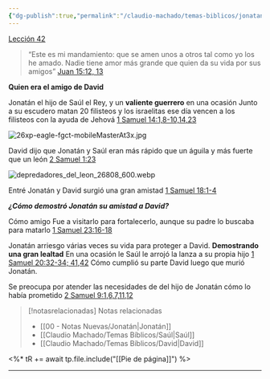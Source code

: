```yaml
---
{"dg-publish":true,"permalink":"/claudio-machado/temas-biblicos/jonatan-es-valiente-y-leal/","title":"Jonatán es valiente y leal","tags":["Jonatán","Valientia","lealtad"]}
---
```


[Lección 42](https://wol.jw.org/es/wol/d/r4/lp-s/1102016052)

>“Este es mi mandamiento: que se amen unos a otros tal como yo los he amado. Nadie tiene amor más grande que quien da su vida por sus amigos” [Juan 15:12, 13](https://wol.jw.org/es/wol/bc/r4/lp-s/1102016052/0/0)

**Quien era el amigo de David**

Jonatán el hijo de Saúl el Rey, y un **valiente guerrero** en una ocasión Junto a su escudero matan 20 filisteos y los israelitas ese día vencen a los filisteos con la ayuda de Jehová 
[1 Samuel 14:1,8-10,14,23](https://wol.jw.org/es/wol/l/r4/lp-s?q=1+Samuel+14%3A1%2C8-10%2C14%2C23)

![26xp-eagle-fgct-mobileMasterAt3x.jpg](/img/user/07%20-%20Personal/Im%C3%A1genes/26xp-eagle-fgct-mobileMasterAt3x.jpg)

 David dijo que Jonatán y Saúl eran más rápido que un águila y más fuerte que un león  [2 Samuel 1:23](https://wol.jw.org/es/wol/bc/r4/lp-s/1102016052/1/6)

![depredadores_del_leon_26808_600.webp](/img/user/07%20-%20Personal/Im%C3%A1genes/depredadores_del_leon_26808_600.webp)

Entré Jonatán y David surgió una gran amistad [1 Samuel 18:1-4](https://wol.jw.org/es/wol/b/r4/lp-s/nwtsty/9/18#v=9:18:1-9:18:4) 

***¿Cómo demostró Jonatán su amistad a David?***

Cómo amigo Fue a visitarlo para fortalecerlo, aunque su padre lo buscaba para matarlo [1 Samuel 23:16-18](https://wol.jw.org/es/wol/b/r4/lp-s/nwtsty/9/23#v=9:23:16-9:23:18)

Jonatán arriesgo várias veces su vida para proteger a David. **Demostrando una gran lealtad** En una ocasión le Saúl le arrojó la lanza a su propia hijo [1 Samuel 20:32-34; 41,42](https://wol.jw.org/es/wol/l/r4/lp-s?q=1+Samuel+20%3A32-34%2C41%2C42) 
Cómo cumplió su parte David luego que murió Jonatán.

Se preocupa por atender las necesidades de del hijo de Jonatán cómo lo había prometido [2 Samuel 9:1,6,7,11,12](https://wol.jw.org/es/wol/l/r4/lp-s?q=2+Samuel+9%3A1%2C6%2C7%2C11%2C12)



> [!notasrelacionadas] Notas relacionadas
> - [[00 - Notas Nuevas/Jonatán\|Jonatán]]
> - [[Claudio Machado/Temas Bíblicos/Saúl\|Saúl]]
> - [[Claudio Machado/Temas Bíblicos/David\|David]]

<%* tR += await tp.file.include("[[Pie de página]]") %>

---

